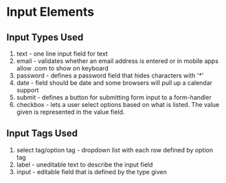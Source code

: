 # Input Elements

## Input Types Used

1. text - one line input field for text
2. email - validates whether an email address is entered or in mobile apps allow .com to show on keyboard
3. password - defines a password field that hides characters with '*'
4. date - field should be date and some browsers will pull up a calendar support
5. submit - defines a button for submitting form input to a form-handler
6. checkbox - lets a user select options based on what is listed.  The value given is represented in the value field.


## Input Tags Used

1. select tag/option tag - dropdown list with each row defined by option tag
2. label - uneditable text to describe the input field
3. input - editable field that is defined by the type given

